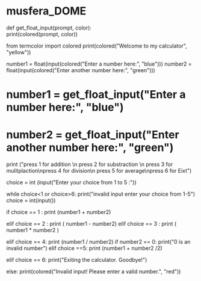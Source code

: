 # musfera_DOME

def get_float_input(prompt, color):  
    print(colored(prompt, color)) 

from termcolor  import colored
print(colored("Welcome to my calculator", "yellow"))

number1 = float(input(colored("Enter a number here:", "blue")))
number2 = float(input(colored("Enter another number here:", "green")))

# number1 = get_float_input("Enter a number here:", "blue")
# number2 = get_float_input("Enter another number here:", "green")
print ("press 1 for addition \n press 2 for substraction \n press 3 for mulitplaction\npress 4 for division\n press 5 for average\npress 6 for Eixt")

choice = int (input("Enter your choice from 1 to 5 :"))

while choice<1 or choice>6:
        print("invalid input enter your choice from 1-5")
        choice = int(input())

if choice == 1 :
    print (number1 + number2)

elif choice == 2 :
    print ( number1 - number2)
elif choice == 3 :
    print ( number1 * number2 )

elif choice == 4:
       print (number1 / number2)
if number2 == 0:
    print("0 is an invalid number")
elif choice ==5:
    print (number1 + number2  /2)

elif choice == 6:
        print("Exiting the calculator. Goodbye!")

else:
    print(colored("Invalid input! Please enter a valid number.", "red"))
